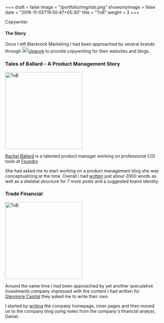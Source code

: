 +++
draft = false
image = "/portfolio/img/tob.png"
showonlyimage = false
date = "2016-11-05T19:50:47+05:30"
title = "ToB"
weight = 3
+++

Copywriter
<!--more-->

#### The Story
Once I left Blackrock Marketing I had been approached by several brands through [<img src="/portfolio/img/upwork.png" alt="upwork" style="width: 20px;"/>Upwork](upwork.com) to provide copywriting for their websites and blogs.

### Tales of Ballard - A Product Management Story
[<img src="/portfolio/img/tob.png" alt="ToB" style="width: 250px;"/>](https://docs.google.com/document/d/1Ok9RhZibGKr2RL-fR8AEm31jsIPqSHW05nS7fDG3GG8/pub)

[<i class="fa fa-linkedin-square" aria-hidden="true"></i>Rachel Ballard](https://www.linkedin.com/in/rachel-ballard-9957224/) is a talented product manager working on professional CGI tools at [Foundry](https://www.foundry.com/)

She had asked me to start working on a product management blog she was conceptualizing at the time. Overall i had  [written](https://docs.google.com/document/d/1Ok9RhZibGKr2RL-fR8AEm31jsIPqSHW05nS7fDG3GG8/pub) just about 2000 words as well as a skeletal structure for 7 more posts and a suggested brand identity.

### Trade Financial
[<img src="/portfolio/img/TradeFinancial.jpg" alt="ToB" style="width: 250px;"/>](https://docs.google.com/document/d/1hHsH99Abg5cKAxp8yjC_-SgZEjj2_o5VAlme5AWzvFw/pub)

Around the same time I had been approached by yet another speculative investments company impressed with the content I had written for [Glenmore Capital](/portfolio/portfolio/blackrockmarketing/) they asked me to write their own.

I started by [writing](https://docs.google.com/document/d/1hHsH99Abg5cKAxp8yjC_-SgZEjj2_o5VAlme5AWzvFw/pub) the company homepage, inner pages and then moved on to the company blog using notes from the company's financial analyst, Daniel.
